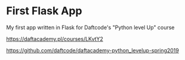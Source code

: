 # First Flask App
My first app written in Flask for Daftcode's "Python level Up" course

https://daftacademy.pl/courses/LKvtY2

https://github.com/daftcode/daftacademy-python_levelup-spring2019
